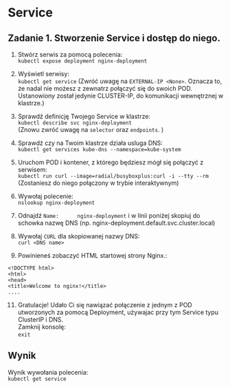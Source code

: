# Service

## Zadanie 1. Stworzenie Service i dostęp do niego.

1. Stwórz serwis za pomocą polecenia:  
`kubectl expose deployment nginx-deployment`  

2. Wyświetl serwisy:  
`kubectl get service`
(Zwróć uwagę na `EXTERNAL-IP <None>`. Oznacza to, że nadal nie możesz z zewnatrz połączyć się do swoich POD. Ustanowiony został jedynie CLUSTER-IP, do komunikacji wewnętrznej w klastrze.)  

3. Sprawdź definicję Twojego Service w klastrze:   
`kubectl describe svc nginx-deployment`  
(Znowu zwróć uwagę na `selector` oraz `endpoints`. )

4. Sprawdź czy na Twoim klastrze działa usluga DNS:  
`kubectl get services kube-dns --namespace=kube-system`

5. Uruchom POD i kontener, z którego będziesz mógł się połączyć z serwisem:  
`kubectl run curl --image=radial/busyboxplus:curl -i --tty --rm`  
(Zostaniesz do niego połączony w trybie interaktywnym)  

6. Wywołaj polecenie:  
`nslookup nginx-deployment`  

7. Odnajdź `Name:      nginx-deployment` i w linii poniżej skopiuj do schowka nazwę DNS (np. nginx-deployment.default.svc.cluster.local)

8. Wywołaj `CURL` dla skopiowanej nazwy DNS:  
`curl <DNS name>`

10. Powinieneś zobaczyć HTML startowej strony Nginx.:

```` 
<!DOCTYPE html>
<html>
<head>
<title>Welcome to nginx!</title>
....
````

11.  Gratulacje! Udało Ci się nawiązać połączenie z jednym z POD utworzonych za pomocą Deployment, używajac przy tym Service typu ClusterIP i DNS.  
Zamknij konsolę:  
`exit`


## Wynik

Wynik wywołania polecenia:  
`kubectl get service`